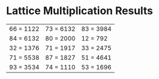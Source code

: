 # Lattice Multiplication Results

|   |   |   |
|---|---|---|
| 66 = 1122 | 73 = 6132 | 83 = 3984 |
| 84 = 6132 | 80 = 2000 | 12 = 792 |
| 32 = 1376 | 71 = 1917 | 33 = 2475 |
| 71 = 5538 | 87 = 1827 | 51 = 4641 |
| 93 = 3534 | 74 = 1110 | 53 = 1696 |
